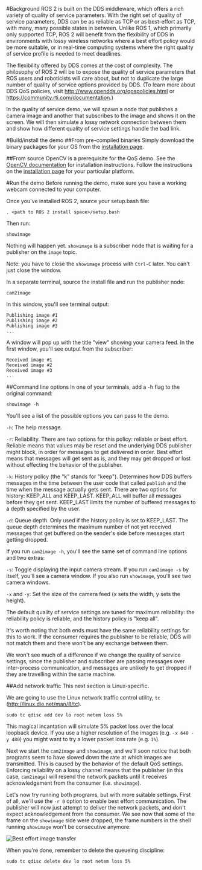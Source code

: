 #Background
ROS 2 is built on the DDS middleware, which offers a rich variety of quality of service parameters. With the right set of quality of service parameters, DDS can be as reliable as TCP or as best-effort as TCP, with many, many possible states in between. Unlike ROS 1, which primarily only supported TCP, ROS 2 will benefit from the flexibility of DDS in environments with lossy wireless networks where a best effort policy would be more suitable, or in real-time computing systems where the right quality of service profile is needed to meet deadlines.

The flexibility offered by DDS comes at the cost of complexity. The philosophy of ROS 2 will be to expose the quality of service parameters that ROS users and roboticists will care about, but not to duplicate the large number of quality of service options provided by DDS. (To learn more about DDS QoS policies, visit http://www.opendds.org/qospolicies.html or https://community.rti.com/documentation.)

In the quality of service demo, we will spawn a node that publishes a camera image and another that subscribes to the image and shows it on the screen. We will then simulate a lossy network connection between them and show how different quality of service settings handle the bad link.

#Build/install the demo
##From pre-compiled binaries
Simply download the binary packages for your OS from the [installation page](https://github.com/ros2/ros2/wiki/Installation).

##From source
OpenCV is a prerequisite for the QoS demo. See the [OpenCV documentation](http://docs.opencv.org/doc/tutorials/introduction/table_of_content_introduction/table_of_content_introduction.html#table-of-content-introduction) for installation instructions.
Follow the instructions on the [installation page](https://github.com/ros2/ros2/wiki/Installation#building-from-source) for your particular platform.

#Run the demo
Before running the demo, make sure you have a working webcam connected to your computer.

Once you've installed ROS 2, source your setup.bash file:

```
. <path to ROS 2 install space>/setup.bash
```

Then run:
```
showimage
```
Nothing will happen yet. `showimage` is a subscriber node that is waiting for a publisher on the `image` topic.

Note: you have to close the `showimage` process with `Ctrl-C` later. You can't just close the window.

In a separate terminal, source the install file and run the publisher node:
```
cam2image
```
In this window, you'll see terminal output:
```
Publishing image #1
Publishing image #2
Publishing image #3
...
```

A window will pop up with the title "view" showing your camera feed. In the first window, you'll see output from the subscriber:
```
Received image #1
Received image #2
Received image #3
...
```

##Command line options
In one of your terminals, add a -h flag to the original command:
```
showimage -h
```
You'll see a list of the possible options you can pass to the demo.

`-h`: The help message.

`-r`: Reliability. There are two options for this policy: reliable or best effort. Reliable means that values may be reset and the underlying DDS publisher might block, in order for messages to get delivered in order. Best effort means that messages will get sent as is, and they may get dropped or lost without effecting the behavior of the publisher.

`-k`: History policy (the "k" stands for "keep"). Determines how DDS buffers messages in the time between the user code that called `publish` and the time when the message actually gets sent. There are two options for history: KEEP_ALL and KEEP_LAST. KEEP_ALL will buffer all messages before they get sent. KEEP_LAST limits the number of buffered messages to a depth specified by the user.

`-d`: Queue depth. Only used if the history policy is set to KEEP_LAST. The queue depth determines the maximum number of not yet received messages that get buffered on the sender's side before messages start getting dropped.

If you run `cam2image -h`, you'll see the same set of command line options and two extras:

`-s`: Toggle displaying the input camera stream. If you run `cam2image -s` by itself, you'll see a camera window. If you also run `showimage`, you'll see two camera windows.

`-x` and `-y`: Set the size of the camera feed (x sets the width, y sets the height).

The default quality of service settings are tuned for maximum reliability: the reliability policy is reliable, and the history policy is "keep all".

It's worth noting that both ends must have the same reliability settings for this to work. If the consumer requires the publisher to be reliable, DDS will not match them and there won't be any exchange between them.

We won't see much of a difference if we change the quality of service settings, since the publisher and subscriber are passing messages over inter-process communication, and messages are unlikely to get dropped if they are travelling within the same machine.

##Add network traffic
This next section is Linux-specific.

We are going to use the Linux network traffic control utility, `tc` (http://linux.die.net/man/8/tc).

```
sudo tc qdisc add dev lo root netem loss 5%
```

This magical incantation will simulate 5% packet loss over the local loopback device.
If you use a higher resolution of the images (e.g. `-x 640 -y 480`) you might want to try a lower packet loss rate (e.g. `1%`).

Next we start the `cam2image` and `showimage`, and we'll soon notice that both programs seem to have slowed down the rate at which images are transmitted. This is caused by the behavior of the default QoS settings. Enforcing reliability on a lossy channel means that the publisher (in this case, `cam2image`) will resend the network packets until it receives acknowledgement from the consumer (i.e. `showimage`).

Let's now try running both programs, but with more suitable settings. First of all, we'll use the `-r 0` option to enable best effort communication. The publisher will now just attempt to deliver the network packets, and don't expect acknowledgement from the consumer. We see now that some of the frame on the `showimage` side were dropped, the frame numbers in the shell running `showimage` won't be consecutive anymore:

![Best effort image transfer ](https://raw.githubusercontent.com/ros2/demos/master/image_tools/doc/qos-best-effort.png)

When you're done, remember to delete the queueing discipline:
```
sudo tc qdisc delete dev lo root netem loss 5%
```

